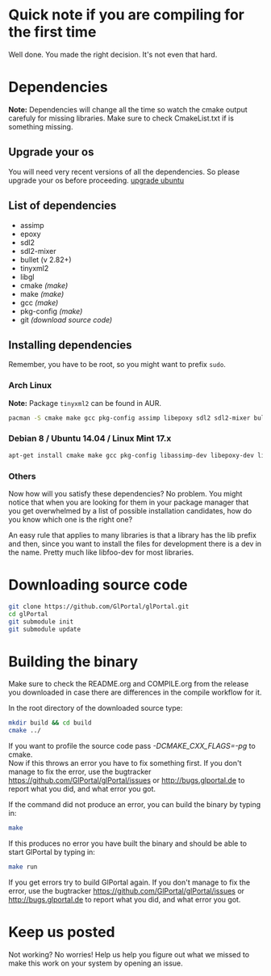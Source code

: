 # Quick note if you are compiling for the first time
Well done. You made the right decision. It's not even that hard.

# Dependencies
**Note:** Dependencies will change all the time so watch the cmake output carefuly for missing libraries.
Make sure to check CmakeList.txt if is something missing.

## Upgrade your os
You will need very recent versions of all the dependencies. So please upgrade your os before proceeding.
[upgrade ubuntu](http://www.ubuntu.com/download/desktop/upgrade)

## List of dependencies
- assimp
- epoxy
- sdl2
- sdl2-mixer
- bullet (v 2.82+)
- tinyxml2
- libgl
- cmake *(make)*
- make *(make)*
- gcc *(make)*
- pkg-config *(make)*
- git *(download source code)*

## Installing dependencies
Remember, you have to be root, so you might want to prefix `sudo`.

### Arch Linux
**Note:** Package `tinyxml2` can be found in AUR.
```bash
pacman -S cmake make gcc pkg-config assimp libepoxy sdl2 sdl2-mixer bullet mesa
```

### Debian 8 / Ubuntu 14.04 / Linux Mint 17.x
```bash
apt-get install cmake make gcc pkg-config libassimp-dev libepoxy-dev libsdl2-dev libsdl2-mixer-dev libbullet-dev libtinyxml2-dev libgl1-mesa-dev
```

### Others
Now how will you satisfy these dependencies? No problem. You might notice that when you
are looking for them in your package manager that you get overwhelmed by a list of possible
installation candidates, how do you know which one is the right one?

An easy rule that applies to many libraries is that a library has the lib prefix and then, 
since you want to install the files for development there is a dev in the name. 
Pretty much like libfoo-dev for most libraries.

# Downloading source code
```bash
git clone https://github.com/GlPortal/glPortal.git
cd glPortal
git submodule init
git submodule update
```

# Building the binary
Make sure to check the README.org and COMPILE.org from the release you downloaded in case
there are differences in the compile workflow for it.

In the root directory of the downloaded source type:
```bash
mkdir build && cd build
cmake ../
```
If you want to profile the source code pass *-DCMAKE_CXX_FLAGS=-pg* to cmake.   
Now if this throws an error you have to fix something first. If you don't manage to fix the error, use the
bugtracker https://github.com/GlPortal/glPortal/issues or http://bugs.glportal.de to report what you did, and what error you got.

If the command did not produce an error, you can build the binary by typing in:
```bash
make
```

If this produces no error you have built the binary and should be able to start GlPortal by typing in:
```bash
make run
```

If you get errors try to build GlPortal again. If you don't manage to fix the error, use the
bugtracker https://github.com/GlPortal/glPortal/issues or http://bugs.glportal.de to report what you did, and what error you got.

# Keep us posted
Not working? No worries! Help us help you figure out what we missed to make this work on 
your system by opening an issue.
